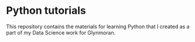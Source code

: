 # Python tutorials
This repository contains the materials for learning Python that I created as a part of my Data Science work for Glynmoran.
